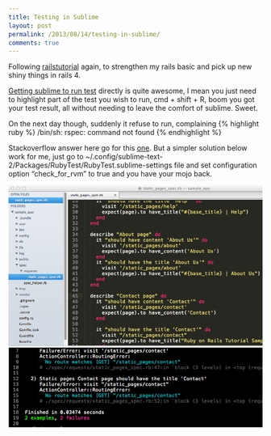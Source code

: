 ```yaml
---
title: Testing in Sublime
layout: post
permalink: /2013/08/14/testing-in-sublime/
comments: true
---
```

Following [railstutorial](http://ruby.railstutorial.org/) again, to strengthen my rails basic and pick up new shiny things in rails 4.

[Getting sublime to run test](http://ruby.railstutorial.org/chapters/static-pages#sec-tests_inside_sublime_text) directly is quite awesome, I mean you just need to highlight part of the test you wish to run, cmd + shift + R, boom you got your test result, all without needing to leave the comfort of sublime. Sweet.

On the next day though, suddenly it refuse to run, complaining
{% highlight ruby %}
/bin/sh: rspec: command not found
{% endhighlight %}

Stackoverflow answer here go for this [one](http://stackoverflow.com/a/13559146/2384725). But a simpler solution below work for me, just go to ~/.config/sublime-text-2/Packages/RubyTest/RubyTest.sublime-settings file and set configuration option “check_for_rvm” to true and you have your mojo back.


![test in sublime](/images/testing_in_sublime.png)
